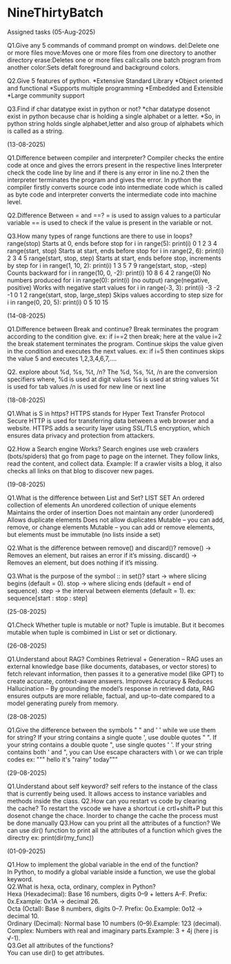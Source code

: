 # NineThirtyBatch
Assigned tasks (05-Aug-2025)

Q1.Give any 5 commands of command prompt on windows.
del:Delete one or more files
move:Moves one or more files from one directory to another directory
erase:Deletes one or more files
call:calls one batch program from another
color:Sets defalt foreground and background colors.

Q2.Give 5 features of python.
*Extensive Standard Library
*Object oriented and functional
*Supports multiple programming 
*Embedded and Extensible
*Large community support

Q3.Find if char datatype exist in python or not?
*char datatype dosenot exist in python because char is holding a single alphabet or a letter.
*So, in python string holds single alphabet,letter and also group of alphabets which is called as a string.

(13-08-2025)

Q1.Difference between compiler and interpreter?
   Compiler checks the entire code at once and gives the errors present in the respective lines 
   Interpreter check the code line by line and if there is any error in line no.2 then the interpreter terminates the program and gives the error.
   In python the compiler firstly converts source code into intermediate code which is called as byte code and interpreter converts the intermediate code into machine level.
   
Q2.Difference Between = and ==?
   = is used to assign values to a particular variable
   == is used to check if the  value is present in the variable or not.

   
Q3.How many types of range functions are there to use in loops?
   range(stop)	Starts at 0, ends before stop	for i in range(5): print(i)	0 1 2 3 4
   range(start, stop)	Starts at start, ends before stop	for i in range(2, 6): print(i)	2 3 4 5
   range(start, stop, step)	Starts at start, ends before stop, increments by step	for i in range(1, 10, 2): print(i)	1 3 5 7 9
   range(start, stop, -step)	Counts backward	for i in range(10, 0, -2): print(i)	10 8 6 4 2
   range(0)	No numbers produced	for i in range(0): print(i)	(no output)
   range(negative, positive)	Works with negative start values	for i in range(-3, 3): print(i)	-3 -2 -1 0 1 2
   range(start, stop, large_step)	Skips values according to step size	for i in range(0, 20, 5): print(i)	0 5 10 15

(14-08-2025)

Q1.Difference between Break and continue?
   Break terminates the program according to the condition give. ex: if i==2 then break; here at the value i=2 the break statement terminates the program.
   Continue skips the value given in the condition and executes the next values. ex: if i=5 then continues skips the value 5 and executes 1,2,3,4,6,7,....
   
Q2. explore about %d, %s, %t, /n?
   The %d, %s, %t, /n are the conversion specifiers where,
   %d is used at digit values
   %s is used at string values
   %t is used for tab values
   /n is used for new line or next line

   (18-08-2025)

Q1.What is S in https?
   HTTPS stands for Hyper Text Transfer Protocol Secure 
   HTTP is used for transferring data between a web browser and a website.
   HTTPS adds a security layer using SSL/TLS encryption, which ensures data privacy and protection from attackers.

Q2.How a Search engine Works?
   Search engines use web crawlers (bots/spiders) that go from page to page on the internet.
   They follow links, read the content, and collect data.
   Example: If a crawler visits a blog, it also checks all links on that blog to discover new pages.

(19-08-2025)

Q1.What is the difference between List and Set?
   LIST                                                                                SET
   An ordered collection of elements                                                   An unordered collection of unique elements
   Maintains the order of insertion                                                    Does not maintain any order (unordered)
   Allows duplicate elements                                                           Does not allow duplicates
   Mutable – you can add, remove, or change elements                                   Mutable – you can add or remove elements, but elements must be immutable (no lists inside a set)

Q2.What is the difference between remove() and discard()?
   remove() → Removes an element, but raises an error if it’s missing.
   discard() → Removes an element, but does nothing if it’s missing.

Q3.What is the purpose of the symbol :: in set()?
   start → where slicing begins (default = 0).
   stop → where slicing ends (default = end of sequence).
   step → the interval between elements (default = 1). ex: sequence[start : stop : step]

(25-08-2025)

Q1.Check Whether tuple is mutable or not?
   Tuple is imutable. But it becomes mutable when tuple is combimed in List or set or dictionary.

(26-08-2025)

Q1.Understand about RAG?
Combines Retrieval + Generation – RAG uses an external knowledge base (like documents, databases, or vector stores) to fetch relevant information, then passes it to a generative model (like GPT) to create accurate, context-aware answers.
Improves Accuracy & Reduces Hallucination – By grounding the model’s response in retrieved data, RAG ensures outputs are more reliable, factual, and up-to-date compared to a model generating purely from memory.

(28-08-2025)

Q1.Give the difference between the symbols " " and ' ' while we use them for string?
   If your string contains a single quote ', use double quotes " ". If your string contains a double quote ", use single quotes ' '.
   If your string contains both ' and ", you can Use escape characters with \ or we can triple codes ex: """ hello it's "rainy" today"""

(29-08-2025)

Q1.Understand about self keyword?
   self refers to the instance of the class that is currently being used.
   It allows access to instance variables and methods inside the class.
Q2.How can you restart vs code by clearing the cache?
    To restart the vscode we have a shortcut i.e crtl+shift+P but this dosenot change the chace.
    Inorder to change the cache the process must be done manually
Q3.How can you print all the attributes of a function?
   We can use dir() function to print all the attributes of a function which gives the directry ex: print(dir(my_func))

(01-09-2025)

Q1.How to implement the global variable in the end of the function?                                                                                                                 
   In Python, to modify a global variable inside a function, we use the global keyword.                                                                                                   
Q2.What is hexa, octa, ordinary, complex in Python?                                                                                                                                  
   Hexa (Hexadecimal): Base 16 numbers, digits 0–9 + letters A–F. Prefix: 0x.Example: 0x1A → decimal 26.                                                                                  
   Octa (Octal): Base 8 numbers, digits 0–7. Prefix: 0o.Example: 0o12 → decimal 10.                                                                                                       
   Ordinary (Decimal): Normal base 10 numbers (0–9).Example: 123 (decimal).                                                                                                               
   Complex: Numbers with real and imaginary parts.Example: 3 + 4j (here j is √-1).                                                                                                        
Q3.Get all attributes of the functions?                                                                                                                                                   
   You can use dir() to get attributes.                                                                                                                                                   
   



